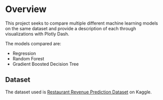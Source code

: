 # Overview

This project seeks to compare multiple different machine learning models on the same dataset and provide a description of each through visualizations with Plotly Dash.

The models compared are:

- Regression
- Random Forest
- Gradient Boosted Decision Tree

## Dataset

The dataset used is <a href="https://www.kaggle.com/datasets/anthonytherrien/restaurant-revenue-prediction-dataset/data">Restaurant Revenue Prediction Dataset</a> on Kaggle. 
